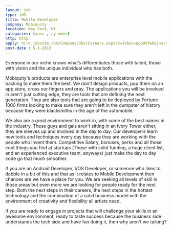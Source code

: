 ```yaml
---
layout: job
type: iOS
title: Mobile Developer
company: Mobiquity
location: New York, NY
categories: [main , ny-mdev]
http: http
apply: hire.jobvite.com/CompanyJobs/Careers.aspx?k=Job&c=qqp9VfwD&j=orspXfwZ
post-date : 5-1-2013
---
```


Everyone in our niche knows what’s differentiates those with talent, those with vision and the unique individual who has both. 

Mobiquity's products are enterprise level mobile applications with the backing to make them the best. We don't design products, pop them on an app store, cross our fingers and pray. The applications you will be involved in aren't just cutting edge, they are tools that are defining the next generation. They are also tools that are going to be deployed by Fortune 1000 firms looking to make sure they aren't left in the dumpster of history because they were blacksmiths in the age of the automobile.

We also are a great environment to work in, with some of the  best names  in the industry. These guys and gals aren't sitting in an Ivory Tower either, they are sleeves up and involved in the day to day. Our developers learn new tools and techniques every day because they are working with the people who invent them. Competitive Salary, bonuses, perks and all those cool things you find at startups (Those with solid funding, a huge client list, and an experienced executive team, anyways) just make the day to day code go that much smoother.

If you are an Android Developer, I/OS Developer, or someone who likes to dabble in a bit of this and that as it relates to Mobile Development then chances are we have a place for you. We are seeking all levels of skill in those areas but even more we are looking for people ready for the next step. Both the next steps in their careers, the next steps in the hottest technology and the combination of a solid business model with the environment of creativity and flexibility all artists need, 

If you are ready to engage in projects that will challenge your skills in an awesome environment, ready to taste success because the business side understands the tech side and have fun doing it, then why aren't we talking?